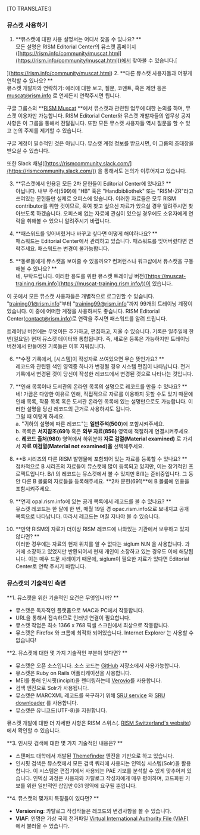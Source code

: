 [TO TRANSLATE:]

### 뮤스캣 사용하기  

1. **뮤스캣에 대한 사용 설명서는 어디서 찾을 수 있나요? **  
모든 설명은 RISM Editorial Center의 뮤스캣 홈페이지([https://rism.info/community/muscat.html](https://rism.info/community/muscat.html))에서 찾아볼 수 있습니다.[  
  
](https://rism.info/community/muscat.html)
2. **다른 뮤스캣 사용자들과 어떻게 연락할 수 있나요? **  
뮤스캣 개발자와 연락하기: 에러에 대한 보고, 질문, 코멘트, 혹은 제안 등은 muscat@rism.info 로 언제든지 연락주시면 됩니다.  
  
구글 그룹스의 **[RISM Muscat](https://groups.google.com/forum/#!forum/rism-muscat) **에서 뮤스캣과 관련된 업무에 대한 논의를 하며, 뮤스캣 이용자만 가능합니다. RISM Editorial Center와 뮤스캣 개발자들의 업무상 공지사항은 이 그룹을 통해서 전달됩니다. 또한 모든 뮤스캣 사용자들 역시 질문을 할 수 있고 논의 주제를 제기할 수 있습니다.   
  
구글 계정이 필수적인 것은 아닙니다. 뮤스캣 계정 정보를 받으시면, 이 그룹의 초대장을 받으실 수 있습니다.  
  
또한 Slack 채널([https://rismcommunity.slack.com/](https://rismcommunity.slack.com/)) 을 통해서도 논의가 이루어지고 있습니다.   
  
3. **뮤스캣에서 인용된 모든 2차 문헌들이 Editorial Center에 있나요? **  
아닙니다. 내부 주석(599)에 "HB" 혹은 "Handbibliothek" 또는 "RISM-ZR"라고 쓰여있는 문헌들만 실제로 오피스에 있습니다. 이러한 자료들은 모두 RISM contributor를 위한 것이므로, 혹여 찾고 싶으신 자료가 있으실 경우 알려주시면 찾아보도록 하겠습니다. 오피스에 없는 자료에 관심이 있으실 경우에도 소유자에게 연락을 취해볼 수 있으니 알려주시기 바랍니다.   
  
4. **패스워드를 잊어버렸거나 바꾸고 싶다면 어떻게 해야하나요? **  
패스워드는 Editorial Center에서 관리하고 있습니다. 패스워드를 잊어버렸다면 연락주세요. 패스워드는 변경이 불가능합니다.   
  
5. **동료들에게 뮤스캣을 보여줄 수 있을까요? 컨퍼런스나 워크샵에서 뮤스캣을 구동해볼 수 있나요? **  
네, 부탁드립니다. 이러한 용도를 위한 뮤스캣 트레이닝 버전([https://muscat-training.rism.info](https://muscat-training.rism.info/))이 있습니다.   
  
이 곳에서 모든 뮤스캣 사용자들은 개별적으로 로그인할 수 있습니다. "training01@rism.info"부터 "training99@rism.info"까지 99개의 트레이닝 계정이 있습니다.  이 중에 어떠한 계정을 사용하셔도 좋습니다. RISM Editorial Center(contact@rism.info)로 연락을 주시면 패스워드를 알려 드립니다.  
  
트레이닝 버전에는 무엇이든 추가하고, 편집하고, 지울 수 있습니다. 기록은 일주일에 한 번(일요일) 현재 뮤스캣 데이터와 통합됩니다. 즉, 새로운 등록은 가능하지만 트레이닝 버전에서 만들어진 기록들은 이후 지워집니다.   
  
  
6. **수정 기록에서, [시스템]이 작성자로 쓰여있으면 무슨 뜻인가요? **  
레코드와 관련된 색인 영역중 하나가 변경될 경우 시스템 편집이 나타납니다. 전거 기록에서 변경된 것이 당신이 작성한 레코드에서 변경된 것으로 나타나는 것입니다.   
  
7. **인쇄 목록이나 도서관의 온라인 목록의 설명으로 레코드를 만들 수 있나요? **  
네! 가끔은 다양한 이유로 인해, 직접적으로 자료를 이용하지 못할 수도 있기 때문에 인쇄 목록, 작품 목록 혹은 도서관 온라인 목록에 있는 설명만으로도 가능합니다. 이러한 설명을 당신 레코드의 근거로 사용하셔도 됩니다.  
그럴 때 이렇게 하세요.   
a. "귀하의 설명에 따른 레코드"는 **일반주석(500**)에 포함시켜주세요.    
b. 목록은 **서지참조(691)** 혹은 **외부 자료(856)** 영역에 적절하게 연결시켜주세요.   
c. **레코드 출처(980**) 영역에서 하위분야 **자료 검열(Material examined)** 로 가셔서 **자료 미검열(Material not examined)을** 선택해주세요.   
  
8. **B 시리즈의 다른 RISM 발행물에 포함되어 있는 자료를 등록할 수 있나요? **  
점차적으로 B 시리즈의 자료들이 뮤스캣에 많이 등록되고 있지만, 이는 장기적인 프로젝트입니다. B/I 의 레코드는 뮤스캣에서 볼 수 있지만 B/II는 준비중입니다. 그 동안 다른 B 볼륨의 자료들을 등록해주세요. **2차 문헌(691)**에 B 볼륨에 인용을 포함시켜주세요.   
  
9. **언제 opal.rism.info에 있는 공개 목록에서 레코드를 볼 수 있나요?  **  
뮤스캣 레코드는 한 달에 한 번, 매월 19일 경 opac.rism.info으로 보내지고 공개 목록으로 나타납니다. 따라서 레코드는 며칠 지나야 볼 수 있습니다.  
  
10. **만약 RISM의 자료가 더이상 RISM 레코드에 나와있는 기관에서 보유하고 있지 않다면? **  
이러한 경우에는 자료의 현재 위치를 알 수 없다는 siglum N.N 을 사용합니다. 과거에 소장하고 있었지만 반환되어서 현재 개인이 소장하고 있는 경우도 이에 해당됩니다. 이는 매우 드문 사례이기 때문에, siglum이 필요한 자료가 있다면 Editorial Center로 연락 주시기 바랍니다.   

 

### 뮤스캣의 기술적인 측면
**1. 뮤스캣을 위한 기술적인 요건은 무엇입니까? **  

- 뮤스캣은 독자적인 플랫폼으로 MAC과 PC에서 작동합니다.
- URL을 통해서 접속하므로 인터넷 연결이 필요합니다.
- 뮤스캣 작업은 최소 1366 x 768 픽셀 스크린에서 최상으로 작동합니다.
- 뮤스캣은 Firefox 와 크롬에 최적화 되어있습니다. Internet Explorer 는 사용할 수 없습니다! 

**2. 뮤스캣에 대한 몇 가지 기술적인 부분이 있다면? **

- 뮤스캣은 오픈 소스입니다. 소스 코드는 [GitHub](https://github.com/rism-ch/muscat) 저장소에서 사용가능합니다.
- 뮤스캣은 Ruby on Rails 어플리케이션을 사용합니다.
- MEI를 통해 인시핏(incipit)을 렌더링하는데  [Verovio](http://www.verovio.org/pae-examples.xhtml)를 사용합니다.
- 검색 엔진으로 Solr가 사용됩니다.
- 뮤스캣은 MARCXML 레코드를 복구하기 위해  [SRU service](https://github.com/rism-ch/muscat/wiki/SRU) 와 [SRU downloader](https://github.com/rism-international/sru-downloader) 를 사용합니다.
- 뮤스캣은 유니코드(UTF-8)을 지원합니다.
  
뮤스캣 개발에 대한 더 자세한 사항은 RISM 스위스(. [RISM Switzerland's website](http://rism-ch.org/infrastructure/muscat.html?locale=en))에서 확인할 수 있습니다.  

**3. 인시핏 검색에 대한 몇 가지 기술적인 내용은? **

- 스탠퍼드 대학에서 개발된 [Themefinder](http://www.themefinder.org/) 엔진을 기반으로 하고 있습니다. 
- 인시핏 검색은 뮤스캣에서 모든 검색 쿼리에 사용되는 인덱싱 시스템(Solr)을 활용합니다. 이 시스템은 편집기에서 사용되는 PAE 기보를 분석할 수 있게 맞추어져 있습니다. 인덱싱 과정은 사용자와 카탈로그 작성자에게 매우 평이하며, 코드화된 기보를 위한 일반적인 삽입만 031 영역에 요구될 뿐입니다. 

**4. 뮤스캣의 몇가지 특징들이 있다면? **

- **Versioning**: 카탈로그 작성작들은 레코드의 변경사항을 볼 수 있습니다. 
- **VIAF**: 인명은 가상 국제 전거파일 [Virtual International Authority File (VIAF)](https://viaf.org/) 에서 불러올 수 있습니다.   